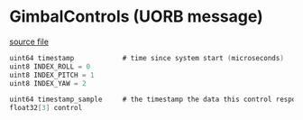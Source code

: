 # GimbalControls (UORB message)



[source file](https://github.com/PX4/PX4-Autopilot/blob/release/1.14/msg/GimbalControls.msg)

```c
uint64 timestamp            # time since system start (microseconds)
uint8 INDEX_ROLL = 0
uint8 INDEX_PITCH = 1
uint8 INDEX_YAW = 2

uint64 timestamp_sample     # the timestamp the data this control response is based on was sampled
float32[3] control

```
